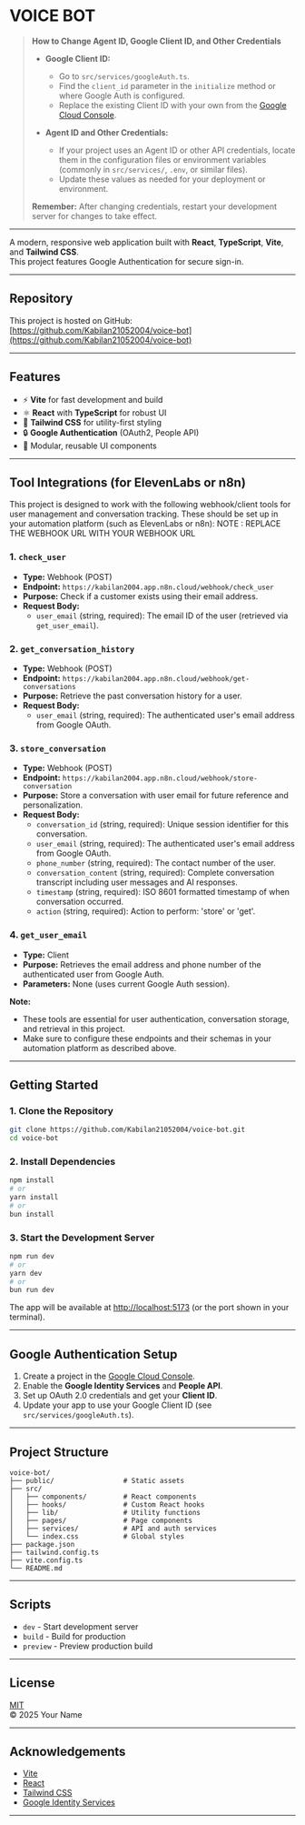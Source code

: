 # VOICE BOT 

> **How to Change Agent ID, Google Client ID, and Other Credentials**
>
> - **Google Client ID:**
>   - Go to `src/services/googleAuth.ts`.
>   - Find the `client_id` parameter in the `initialize` method or where Google Auth is configured.
>   - Replace the existing Client ID with your own from the [Google Cloud Console](https://console.cloud.google.com/).
>
> - **Agent ID and Other Credentials:**
>   - If your project uses an Agent ID or other API credentials, locate them in the configuration files or environment variables (commonly in `src/services/`, `.env`, or similar files).
>   - Update these values as needed for your deployment or environment.
>
> **Remember:** After changing credentials, restart your development server for changes to take effect.

---

A modern, responsive web application built with **React**, **TypeScript**, **Vite**, and **Tailwind CSS**.  
This project features Google Authentication for secure sign-in.

---

## Repository

This project is hosted on GitHub:  
[https://github.com/Kabilan21052004/voice-bot](https://github.com/Kabilan21052004/voice-bot)

---

## Features

- ⚡ **Vite** for fast development and build
- ⚛️ **React** with **TypeScript** for robust UI
- 🎨 **Tailwind CSS** for utility-first styling
- 🔒 **Google Authentication** (OAuth2, People API)
- 🧩 Modular, reusable UI components

---

## Tool Integrations (for ElevenLabs or n8n)

This project is designed to work with the following webhook/client tools for user management and conversation tracking. These should be set up in your automation platform (such as ElevenLabs or n8n):
NOTE : REPLACE THE WEBHOOK URL WITH YOUR WEBHOOK URL
### 1. `check_user`
- **Type:** Webhook (POST)
- **Endpoint:** `https://kabilan2004.app.n8n.cloud/webhook/check_user`
- **Purpose:** Check if a customer exists using their email address.
- **Request Body:**
  - `user_email` (string, required): The email ID of the user (retrieved via `get_user_email`).

### 2. `get_conversation_history`
- **Type:** Webhook (POST)
- **Endpoint:** `https://kabilan2004.app.n8n.cloud/webhook/get-conversations`
- **Purpose:** Retrieve the past conversation history for a user.
- **Request Body:**
  - `user_email` (string, required): The authenticated user's email address from Google OAuth.

### 3. `store_conversation`
- **Type:** Webhook (POST)
- **Endpoint:** `https://kabilan2004.app.n8n.cloud/webhook/store-conversation`
- **Purpose:** Store a conversation with user email for future reference and personalization.
- **Request Body:**
  - `conversation_id` (string, required): Unique session identifier for this conversation.
  - `user_email` (string, required): The authenticated user's email address from Google OAuth.
  - `phone_number` (string, required): The contact number of the user.
  - `conversation_content` (string, required): Complete conversation transcript including user messages and AI responses.
  - `timestamp` (string, required): ISO 8601 formatted timestamp of when conversation occurred.
  - `action` (string, required): Action to perform: 'store' or 'get'.

### 4. `get_user_email`
- **Type:** Client
- **Purpose:** Retrieves the email address and phone number of the authenticated user from Google Auth.
- **Parameters:** None (uses current Google Auth session).

**Note:**
- These tools are essential for user authentication, conversation storage, and retrieval in this project.
- Make sure to configure these endpoints and their schemas in your automation platform as described above.

---

## Getting Started

### 1. Clone the Repository

```bash
git clone https://github.com/Kabilan21052004/voice-bot.git
cd voice-bot
```

### 2. Install Dependencies

```bash
npm install
# or
yarn install
# or
bun install
```

### 3. Start the Development Server

```bash
npm run dev
# or
yarn dev
# or
bun run dev
```

The app will be available at [http://localhost:5173](http://localhost:5173) (or the port shown in your terminal).

---

## Google Authentication Setup

1. Create a project in the [Google Cloud Console](https://console.cloud.google.com/).
2. Enable the **Google Identity Services** and **People API**.
3. Set up OAuth 2.0 credentials and get your **Client ID**.
4. Update your app to use your Google Client ID (see `src/services/googleAuth.ts`).

---

## Project Structure

```
voice-bot/
├── public/                 # Static assets
├── src/
│   ├── components/         # React components
│   ├── hooks/              # Custom React hooks
│   ├── lib/                # Utility functions
│   ├── pages/              # Page components
│   ├── services/           # API and auth services
│   └── index.css           # Global styles
├── package.json
├── tailwind.config.ts
├── vite.config.ts
└── README.md
```

---

## Scripts

- `dev` - Start development server
- `build` - Build for production
- `preview` - Preview production build

---

## License

[MIT](LICENSE)  
© 2025 Your Name

---

## Acknowledgements

- [Vite](https://vitejs.dev/)
- [React](https://react.dev/)
- [Tailwind CSS](https://tailwindcss.com/)
- [Google Identity Services](https://developers.google.com/identity)

---
